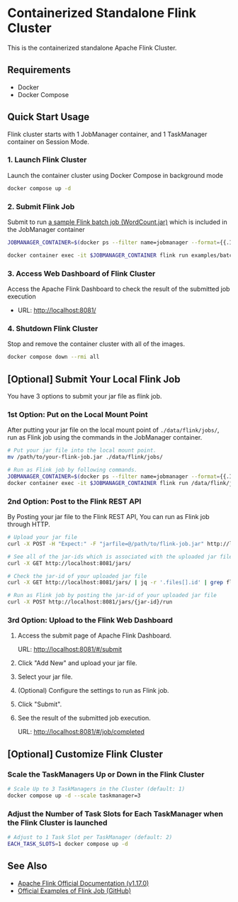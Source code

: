 # Containerized Standalone Flink Cluster
This is the containerized standalone Apache Flink Cluster.

## Requirements

- Docker
- Docker Compose

## Quick Start Usage

Flink cluster starts with 1 JobManager container, and 1 TaskManager container on Session Mode.

### 1. Launch Flink Cluster

Launch the container cluster using Docker Compose in background mode

```bash
docker compose up -d
```

### 2. Submit Flink Job

Submit to run [a sample Flink batch job (WordCount.jar)](https://github.com/apache/flink/tree/master/flink-examples/flink-examples-batch/src/main/java/org/apache/flink/examples/java/wordcount/) which is included in the JobManager container

```bash
JOBMANAGER_CONTAINER=$(docker ps --filter name=jobmanager --format={{.ID}})

docker container exec -it $JOBMANAGER_CONTAINER flink run examples/batch/WordCount.jar
```

### 3. Access Web Dashboard of Flink Cluster

Access the Apache Flink Dashboard to check the result of the submitted job execution

- URL: <http://localhost:8081/>

### 4. Shutdown Flink Cluster

Stop and remove the container cluster with all of the images.

```bash
docker compose down --rmi all
```

## [Optional] Submit Your Local Flink Job

You have 3 options to submit your jar file as flink job.

### 1st Option: Put on the Local Mount Point

After putting your jar file on the local mount point of `./data/flink/jobs/`, run as Flink job using the commands in the JobManager container.

```bash
# Put your jar file into the local mount point.
mv /path/to/your-flink-job.jar ./data/flink/jobs/

# Run as Flink job by following commands.
JOBMANAGER_CONTAINER=$(docker ps --filter name=jobmanager --format={{.ID}})
docker container exec -it $JOBMANAGER_CONTAINER flink run /data/flink/jobs/your-flink-job.jar
```

### 2nd Option: Post to the Flink REST API

By Posting your jar file to the Flink REST API, You can run as Flink job through HTTP.

```bash
# Upload your jar file
curl -X POST -H "Expect:" -F "jarfile=@/path/to/flink-job.jar" http://localhost:8081/jars/upload

# See all of the jar-ids which is associated with the uploaded jar files
curl -X GET http://localhost:8081/jars/

# Check the jar-id of your uploaded jar file
curl -X GET http://localhost:8081/jars/ | jq -r '.files[].id' | grep flink-job.jar

# Run as Flink job by posting the jar-id of your uploaded jar file
curl -X POST http://localhost:8081/jars/{jar-id}/run
```

### 3rd Option: Upload to the Flink Web Dashboard

1. Access the submit page of Apache Flink Dashboard.

    URL: <http://localhost:8081/#/submit>

2. Click "Add New" and upload your jar file.

3. Select your jar file.

4. (Optional) Configure the settings to run as Flink job.

5. Click "Submit".

6. See the result of the submitted job execution.

    URL: <http://localhost:8081/#/job/completed>

## [Optional] Customize Flink Cluster

### Scale the TaskManagers Up or Down in the Flink Cluster

```bash
# Scale Up to 3 TaskManagers in the Cluster (default: 1)
docker compose up -d --scale taskmanager=3
```

### Adjust the Number of Task Slots for Each TaskManager when the Flink Cluster is launched

```bash
# Adjust to 1 Task Slot per TaskManager (default: 2)
EACH_TASK_SLOTS=1 docker compose up -d
```

## See Also

- [Apache Flink Official Documentation (v1.17.0)](https://nightlies.apache.org/flink/flink-docs-release-1.17/)
- [Official Examples of Flink Job (GitHub)](https://github.com/apache/flink/tree/master/flink-examples)
